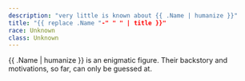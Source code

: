 ```yaml
---
description: "very little is known about {{ .Name | humanize }}"
title: "{{ replace .Name "-" " " | title }}"
race: Unknown
class: Unknown
---
```


{{ .Name | humanize }} is an enigmatic figure. Their backstory and motivations, so far, can only be guessed at.
